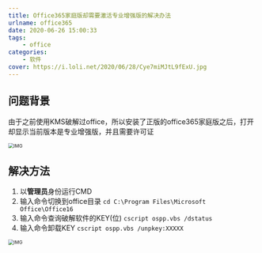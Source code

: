 ```yaml
---
title: Office365家庭版却需要激活专业增强版的解决办法 
urlname: office365
date: 2020-06-26 15:00:33
tags: 
    - office
categories: 
    - 软件
cover: https://i.loli.net/2020/06/28/Cye7miMJtL9fExU.jpg
---
```


## 问题背景

由于之前使用KMS破解过office，所以安装了正版的office365家庭版之后，打开却显示当前版本是专业增强版，并且需要许可证

<img src="https://i.loli.net/2020/06/26/H8pUtY6SxTqszQ4.png" alt="IMG" style="zoom:67%;" />

## 解决方法
1. 以**管理员**身份运行CMD
2. 输入命令切换到office目录 ```cd C:\Program Files\Microsoft Office\Office16```
3. 输入命令查询破解软件的KEY(位) ```cscript ospp.vbs /dstatus```
4. 输入命令卸载KEY ```cscript ospp.vbs /unpkey:XXXXX```

<img src="https://i.loli.net/2020/06/26/FyX3YQ5KoGfzbPx.png" alt="IMG" style="zoom:67%;" />